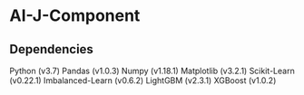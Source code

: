 # AI-J-Component

## Dependencies

Python (v3.7)
Pandas (v1.0.3)
Numpy (v1.18.1)
Matplotlib (v3.2.1)
Scikit-Learn (v0.22.1)
Imbalanced-Learn (v0.6.2)
LightGBM (v2.3.1)
XGBoost (v1.0.2)
